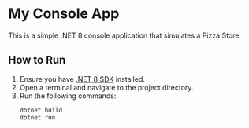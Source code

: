 # My Console App

This is a simple .NET 8 console application that simulates a Pizza Store.

## How to Run

1. Ensure you have [.NET 8 SDK](https://dotnet.microsoft.com/download/dotnet/8.0) installed.
2. Open a terminal and navigate to the project directory.
3. Run the following commands:
   ```bash
   dotnet build
   dotnet run